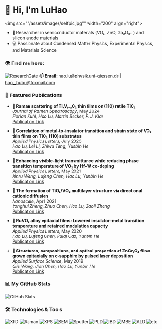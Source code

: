 # 👋 Hi, I'm LuHao
<img src=""/assets/images/selfpic.jpg"" width="200" align="right">


- 🔬 Researcher in semiconductor materials (VO₂, ZnO, Ga₂O₃...) and silicon anode materials
- 💻 Passionate about Condensed Matter Physics, Experimental Physics, and Materials Science

### 🌍 Find me here:
[![ResearchGate](https://img.shields.io/badge/ResearchGate-00CCBB?style=flat&logo=researchgate&logoColor=white)](https://www.researchgate.net/profile/Hao-Lu-67/research)
📫 **Email:** [hao.lu@physik.uni-giessen.de](mailto:hao.lu@physik.uni-giessen.de) | [hao__hubu@foxmail.com](mailto:hao__hubu@foxmail.com)

### 🚀 Featured Publications
- 📝 **Raman scattering of TiₓV₁₋ₓO₂ thin films on (110) rutile TiO₂**  
  *Journal of Raman Spectroscopy*, May 2024  
  *Florian Kuhl, Hao Lu, Martin Becker, P. J. Klar*  
  [Publication Link](https://www.researchgate.net/publication/380831169_Raman_scattering_of_Ti_x_V_1-_x_O_2_thin_films_on_110_rutile_TiO_2_in_the_low_and_high_temperature_phase_adjacent_to_the_metal-insulator_transition?_sg%5B0%5D=Lcjt7BK1n9c6KuYfZUdtR7SGv8Hsjg1PSTtm_QAG7RxhRVlcEp42975Z0syHeCuUknCRpZ_FyiVsupopY3zsnJP6w_P3kw-s4ojBtAeB.CjMinVrtD_1pjI3P8zIcwFKX2TPI9oZxfX5biAwcfXxpg1JhqI_lImRqE3RFweFmGv4lv7jHRjQwZyUcCi4DUw&_tp=eyJjb250ZXh0Ijp7ImZpcnN0UGFnZSI6ImhvbWUiLCJwYWdlIjoicHJvZmlsZSIsInByZXZpb3VzUGFnZSI6InByb2ZpbGUiLCJwb3NpdGlvbiI6InBhZ2VDb250ZW50In19)
  
- 📝 **Correlation of metal-to-insulator transition and strain state of VO₂ thin films on TiO₂ (110) substrates**  
  *Applied Physics Letters*, July 2023  
  *Hao Lu, Lei Li, Zhiwu Tang, Yunbin He*  
  [Publication Link](https://www.researchgate.net/publication/372614284_Correlation_of_metal-to-insulator_transition_and_strain_state_of_VO2_thin_films_on_TiO2_110_substrates?_sg%5B0%5D=Lcjt7BK1n9c6KuYfZUdtR7SGv8Hsjg1PSTtm_QAG7RxhRVlcEp42975Z0syHeCuUknCRpZ_FyiVsupopY3zsnJP6w_P3kw-s4ojBtAeB.CjMinVrtD_1pjI3P8zIcwFKX2TPI9oZxfX5biAwcfXxpg1JhqI_lImRqE3RFweFmGv4lv7jHRjQwZyUcCi4DUw&_tp=eyJjb250ZXh0Ijp7ImZpcnN0UGFnZSI6ImhvbWUiLCJwYWdlIjoicHJvZmlsZSIsInByZXZpb3VzUGFnZSI6InByb2ZpbGUiLCJwb3NpdGlvbiI6InBhZ2VDb250ZW50In19)
- 📝 **Enhancing visible-light transmittance while reducing phase transition temperature of VO₂ by Hf–W co-doping**  
  *Applied Physics Letters*, May 2021  
  *Xinru Wang, Lufeng Chen, Hao Lu, Yunbin He*  
  [Publication Link](https://www.researchgate.net/publication/351509294_Enhancing_visible-light_transmittance_while_reducing_phase_transition_temperature_of_VO_2_by_Hf-W_co-doping?_sg%5B0%5D=Lcjt7BK1n9c6KuYfZUdtR7SGv8Hsjg1PSTtm_QAG7RxhRVlcEp42975Z0syHeCuUknCRpZ_FyiVsupopY3zsnJP6w_P3kw-s4ojBtAeB.CjMinVrtD_1pjI3P8zIcwFKX2TPI9oZxfX5biAwcfXxpg1JhqI_lImRqE3RFweFmGv4lv7jHRjQwZyUcCi4DUw&_tp=eyJjb250ZXh0Ijp7ImZpcnN0UGFnZSI6ImhvbWUiLCJwYWdlIjoicHJvZmlsZSIsInByZXZpb3VzUGFnZSI6InByb2ZpbGUiLCJwb3NpdGlvbiI6InBhZ2VDb250ZW50In19)
  
- 📝 **The formation of TiO₂/VO₂ multilayer structure via directional cationic diffusion**  
  *Nanoscale*, April 2021  
  *Yonghui Zheng, Zhuo Chen, Hao Lu, Zaoli Zhang*  
  [Publication Link](https://www.researchgate.net/publication/350989035_The_formation_of_TiO_2_VO_2_multilayer_structure_via_directional_cationic_diffusion?_sg%5B0%5D=Lcjt7BK1n9c6KuYfZUdtR7SGv8Hsjg1PSTtm_QAG7RxhRVlcEp42975Z0syHeCuUknCRpZ_FyiVsupopY3zsnJP6w_P3kw-s4ojBtAeB.CjMinVrtD_1pjI3P8zIcwFKX2TPI9oZxfX5biAwcfXxpg1JhqI_lImRqE3RFweFmGv4lv7jHRjQwZyUcCi4DUw&_tp=eyJjb250ZXh0Ijp7ImZpcnN0UGFnZSI6ImhvbWUiLCJwYWdlIjoicHJvZmlsZSIsInByZXZpb3VzUGFnZSI6InByb2ZpbGUiLCJwb3NpdGlvbiI6InBhZ2VDb250ZW50In19)
  
- 📝 **RuVO₂ alloy epitaxial films: Lowered insulator–metal transition temperature and retained modulation capacity**  
  *Applied Physics Letters*, May 2020  
  *Hao Lu, Lufeng Chen, Ruiqi Cao, Yunbin He*  
  [Publication Link](https://www.researchgate.net/publication/341309665_RuVO_2_alloy_epitaxial_films_Lowered_insulator-metal_transition_temperature_and_retained_modulation_capacity?_sg%5B0%5D=Lcjt7BK1n9c6KuYfZUdtR7SGv8Hsjg1PSTtm_QAG7RxhRVlcEp42975Z0syHeCuUknCRpZ_FyiVsupopY3zsnJP6w_P3kw-s4ojBtAeB.CjMinVrtD_1pjI3P8zIcwFKX2TPI9oZxfX5biAwcfXxpg1JhqI_lImRqE3RFweFmGv4lv7jHRjQwZyUcCi4DUw&_tp=eyJjb250ZXh0Ijp7ImZpcnN0UGFnZSI6ImhvbWUiLCJwYWdlIjoicHJvZmlsZSIsInByZXZpb3VzUGFnZSI6InByb2ZpbGUiLCJwb3NpdGlvbiI6InBhZ2VDb250ZW50In19)
  
- 📝 **Structures, compositions, and optical properties of ZnCr₂O₄ films grown epitaxially on c-sapphire by pulsed laser deposition**  
  *Applied Surface Science*, May 2019  
  *Qile Wang, Jian Chen, Hao Lu, Yunbin He*  
  [Publication Link](https://www.researchgate.net/publication/330164050_Structures_compositions_and_optical_properties_of_ZnCr2O4_films_grown_epitaxially_on_c-sapphire_by_pulsed_laser_deposition?_sg%5B0%5D=Lcjt7BK1n9c6KuYfZUdtR7SGv8Hsjg1PSTtm_QAG7RxhRVlcEp42975Z0syHeCuUknCRpZ_FyiVsupopY3zsnJP6w_P3kw-s4ojBtAeB.CjMinVrtD_1pjI3P8zIcwFKX2TPI9oZxfX5biAwcfXxpg1JhqI_lImRqE3RFweFmGv4lv7jHRjQwZyUcCi4DUw&_tp=eyJjb250ZXh0Ijp7ImZpcnN0UGFnZSI6ImhvbWUiLCJwYWdlIjoicHJvZmlsZSIsInByZXZpb3VzUGFnZSI6InByb2ZpbGUiLCJwb3NpdGlvbiI6InBhZ2VDb250ZW50In19)

### 📊 My GitHub Stats
![GitHub Stats](https://github-readme-stats.vercel.app/api?username=LuHao95cn&show_icons=true&theme=radical)

### 🛠️ Technologies & Tools
![XRD](https://img.shields.io/badge/XRD-3776AB?style=for-the-badge&logo=python&logoColor=white)
![Raman](https://img.shields.io/badge/Raman-FCC624?style=for-the-badge&logo=linux&logoColor=black)
![XPS](https://img.shields.io/badge/XPS-FCC624?style=for-the-badge&logo=linux&logoColor=black)
![SEM](https://img.shields.io/badge/SEM-FCC624?style=for-the-badge&logo=linux&logoColor=black)
![Sputter](https://img.shields.io/badge/Sputter-FCC624?style=for-the-badge&logo=linux&logoColor=black)
![PLD](https://img.shields.io/badge/PLD-FCC624?style=for-the-badge&logo=linux&logoColor=black)
![IBD](https://img.shields.io/badge/IBD-FCC624?style=for-the-badge&logo=linux&logoColor=black)
![MBE](https://img.shields.io/badge/MBE-FCC624?style=for-the-badge&logo=linux&logoColor=black)
![ALD](https://img.shields.io/badge/ALD-FCC624?style=for-the-badge&logo=linux&logoColor=black)
![etc](https://img.shields.io/badge/etc-FCC624?style=for-the-badge&logo=linux&logoColor=black)
